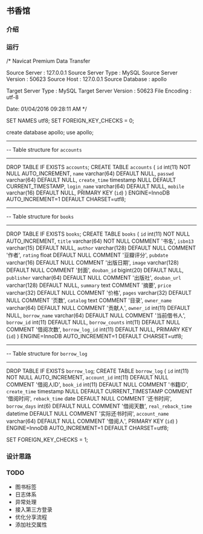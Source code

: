 ## 书香馆

### 介绍

### 运行

/*
 Navicat Premium Data Transfer

 Source Server         : 127.0.0.1
 Source Server Type    : MySQL
 Source Server Version : 50623
 Source Host           : 127.0.0.1
 Source Database       : apollo

 Target Server Type    : MySQL
 Target Server Version : 50623
 File Encoding         : utf-8

 Date: 01/04/2016 09:28:11 AM
*/

SET NAMES utf8;
SET FOREIGN_KEY_CHECKS = 0;

create database apollo;
use apollo;

-- ----------------------------
--  Table structure for `accounts`
-- ----------------------------
DROP TABLE IF EXISTS `accounts`;
CREATE TABLE `accounts` (
  `id` int(11) NOT NULL AUTO_INCREMENT,
  `name` varchar(64) DEFAULT NULL,
  `passwd` varchar(64) DEFAULT NULL,
  `create_time` timestamp NULL DEFAULT CURRENT_TIMESTAMP,
  `login_name` varchar(64) DEFAULT NULL,
  `mobile` varchar(16) DEFAULT NULL,
  PRIMARY KEY (`id`)
) ENGINE=InnoDB AUTO_INCREMENT=1 DEFAULT CHARSET=utf8;

-- ----------------------------
--  Table structure for `books`
-- ----------------------------
DROP TABLE IF EXISTS `books`;
CREATE TABLE `books` (
  `id` int(11) NOT NULL AUTO_INCREMENT,
  `title` varchar(64) NOT NULL COMMENT '书名',
  `isbn13` varchar(15) DEFAULT NULL,
  `author` varchar(128) DEFAULT NULL COMMENT '作者',
  `rating` float DEFAULT NULL COMMENT '豆瓣评分',
  `pubdate` varchar(16) DEFAULT NULL COMMENT '出版日期',
  `image` varchar(128) DEFAULT NULL COMMENT '封面',
  `douban_id` bigint(20) DEFAULT NULL,
  `publisher` varchar(64) DEFAULT NULL COMMENT '出版社',
  `douban_url` varchar(128) DEFAULT NULL,
  `summary` text COMMENT '摘要',
  `price` varchar(32) DEFAULT NULL COMMENT '价格',
  `pages` varchar(32) DEFAULT NULL COMMENT '页数',
  `catalog` text COMMENT '目录',
  `owner_name` varchar(64) DEFAULT NULL COMMENT '贡献人',
  `owner_id` int(11) DEFAULT NULL,
  `borrow_name` varchar(64) DEFAULT NULL COMMENT '当前借书人',
  `borrow_id` int(11) DEFAULT NULL,
  `borrow_counts` int(11) DEFAULT NULL COMMENT '借阅次数',
  `borrow_log_id` int(11) DEFAULT NULL,
  PRIMARY KEY (`id`)
) ENGINE=InnoDB AUTO_INCREMENT=1 DEFAULT CHARSET=utf8;

-- ----------------------------
--  Table structure for `borrow_log`
-- ----------------------------
DROP TABLE IF EXISTS `borrow_log`;
CREATE TABLE `borrow_log` (
  `id` int(11) NOT NULL AUTO_INCREMENT,
  `account_id` int(11) DEFAULT NULL COMMENT '借阅人ID',
  `book_id` int(11) DEFAULT NULL COMMENT '书籍ID',
  `create_time` timestamp NULL DEFAULT CURRENT_TIMESTAMP COMMENT '借阅时间',
  `reback_time` date DEFAULT NULL COMMENT '还书时间',
  `borrow_days` int(6) DEFAULT NULL COMMENT '借阅天数',
  `real_reback_time` datetime DEFAULT NULL COMMENT '实际还书时间',
  `account_name` varchar(64) DEFAULT NULL COMMENT '借阅人',
  PRIMARY KEY (`id`)
) ENGINE=InnoDB AUTO_INCREMENT=1 DEFAULT CHARSET=utf8;

SET FOREIGN_KEY_CHECKS = 1;


### 设计思路


### TODO

- 图书标签
- 日志体系
- 异常处理
- 接入第三方登录
- 优化分享流程
- 添加社交属性



